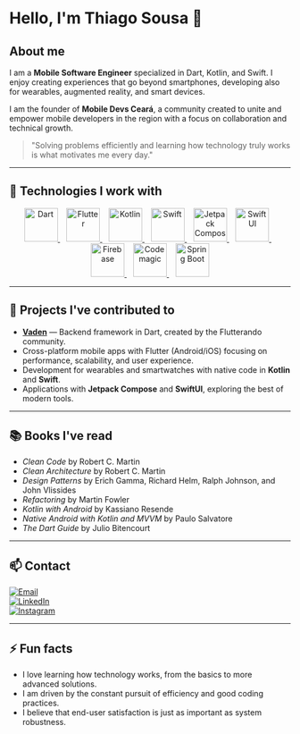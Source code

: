 # Hello, I'm Thiago Sousa 👋

## About me

I am a **Mobile Software Engineer** specialized in Dart, Kotlin, and Swift. I enjoy creating experiences that go beyond smartphones, developing also for wearables, augmented reality, and smart devices.  

I am the founder of **Mobile Devs Ceará**, a community created to unite and empower mobile developers in the region with a focus on collaboration and technical growth.

> "Solving problems efficiently and learning how technology truly works is what motivates me every day."

---

## 🔧 Technologies I work with

<div align="center">
  <a href="https://dart.dev" target="_blank">
    <img src="https://cdn.jsdelivr.net/gh/devicons/devicon/icons/dart/dart-original.svg" width="60" height="60" alt="Dart"/>
  </a>&nbsp;&nbsp;
  <a href="https://flutter.dev" target="_blank">
    <img src="https://cdn.jsdelivr.net/gh/devicons/devicon/icons/flutter/flutter-original.svg" width="60" height="60" alt="Flutter"/>
  </a>&nbsp;&nbsp;
  <a href="https://kotlinlang.org" target="_blank">
    <img src="https://cdn.jsdelivr.net/gh/devicons/devicon/icons/kotlin/kotlin-original.svg" width="60" height="60" alt="Kotlin"/>
  </a>&nbsp;&nbsp;
  <a href="https://developer.apple.com/swift/" target="_blank">
    <img src="https://cdn.jsdelivr.net/gh/devicons/devicon/icons/swift/swift-original.svg" width="60" height="60" alt="Swift"/>
  </a>&nbsp;&nbsp;
  <a href="https://developer.android.com/jetpack/compose" target="_blank">
    <img src="https://blogger.googleusercontent.com/img/b/R29vZ2xl/AVvXsEjC97Z8BResg5dlPqczsRCFhP6zewWX0X0e7fVPG-G7PuUZwwZVsi9OPoqJYkgqT2h0FI95SsmWzVEgpt8b8HAqFiIxZ98TFtY4lE0b8UrtVJ2HrJebRwl6C9DslsQDl9KnBIrdHS6LtkY/s1600/jetpack+compose+icon_RGB.png" width="60" height="60" alt="Jetpack Compose"/>
  </a>&nbsp;&nbsp;
  <a href="https://developer.apple.com/xcode/swiftui/" target="_blank">
    <img src="https://developer.apple.com/assets/elements/icons/swiftui/swiftui-96x96_2x.png" width="60" height="60" alt="SwiftUI"/>
  </a>&nbsp;&nbsp;
  <a href="https://firebase.google.com" target="_blank">
    <img src="https://cdn.jsdelivr.net/gh/devicons/devicon/icons/firebase/firebase-plain.svg" width="60" height="60" alt="Firebase"/>
  </a>&nbsp;&nbsp;
  <a href="https://codemagic.io" target="_blank">
    <img src="https://codemagic.io/media/landing/press-kit/svg/star-gradient.svg" width="60" height="60" alt="Codemagic"/>
  </a>&nbsp;&nbsp;
  <a href="https://spring.io/projects/spring-boot" target="_blank">
    <img src="https://cdn.jsdelivr.net/gh/devicons/devicon/icons/spring/spring-original.svg" width="60" height="60" alt="Spring Boot"/>
  </a>
</div>

---

## 🚀 Projects I've contributed to

- [**Vaden**](https://vaden.dev/) — Backend framework in Dart, created by the Flutterando community.  
- Cross-platform mobile apps with Flutter (Android/iOS) focusing on performance, scalability, and user experience.  
- Development for wearables and smartwatches with native code in **Kotlin** and **Swift**.  
- Applications with **Jetpack Compose** and **SwiftUI**, exploring the best of modern tools.

---

## 📚 Books I've read

- *Clean Code* by Robert C. Martin  
- *Clean Architecture* by Robert C. Martin  
- *Design Patterns* by Erich Gamma, Richard Helm, Ralph Johnson, and John Vlissides  
- *Refactoring* by Martin Fowler  
- *Kotlin with Android* by Kassiano Resende  
- *Native Android with Kotlin and MVVM* by Paulo Salvatore  
- *The Dart Guide* by Julio Bitencourt  

---

## 📫 Contact

[![Email](https://img.shields.io/badge/Email-c14438?style=for-the-badge&logo=Gmail&logoColor=white)](mailto:contato@thiagoodev.com.br)  
[![LinkedIn](https://img.shields.io/badge/LinkedIn-0077B5?style=for-the-badge&logo=linkedin&logoColor=white)](https://www.linkedin.com/in/thiagoodev/)  
[![Instagram](https://img.shields.io/badge/Instagram-E4405F?style=for-the-badge&logo=instagram&logoColor=white)](https://www.instagram.com/thiagoodev/)  

---

## ⚡ Fun facts

- I love learning how technology works, from the basics to more advanced solutions.  
- I am driven by the constant pursuit of efficiency and good coding practices.  
- I believe that end-user satisfaction is just as important as system robustness.

